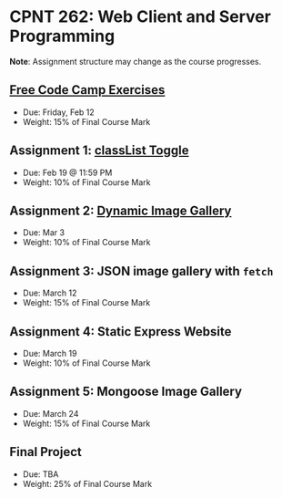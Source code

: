 # CPNT 262: Web Client and Server Programming
**Note**: Assignment structure may change as the course progresses.

## [Free Code Camp Exercises](exercises)
- Due: Friday, Feb 12
- Weight: 15% of Final Course Mark

## Assignment 1: [classList Toggle](https://github.com/sait-wbdv/assessments/tree/master/cpnt262/assignment-1)
- Due: Feb 19 @ 11:59 PM
- Weight: 10% of Final Course Mark

## Assignment 2: [Dynamic Image Gallery](https://github.com/sait-wbdv/assessments/tree/master/cpnt262/assignment-2)
- Due: Mar 3
- Weight: 10% of Final Course Mark

## Assignment 3: JSON image gallery with `fetch`
- Due: March 12
- Weight: 15% of Final Course Mark

## Assignment 4: Static Express Website
- Due: March 19
- Weight: 10% of Final Course Mark

## Assignment 5: Mongoose Image Gallery
- Due: March 24
- Weight: 15% of Final Course Mark

## Final Project
- Due: TBA
- Weight: 25% of Final Course Mark